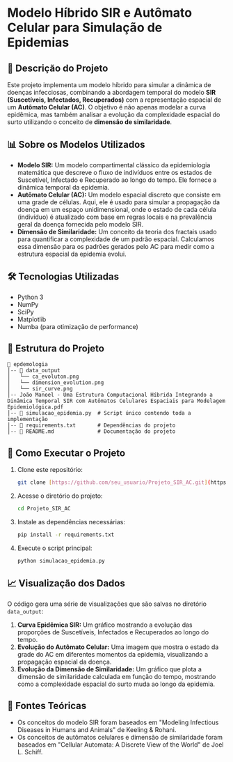 # Modelo Híbrido SIR e Autômato Celular para Simulação de Epidemias

## 📌 Descrição do Projeto
Este projeto implementa um modelo híbrido para simular a dinâmica de doenças infecciosas, combinando a abordagem temporal do modelo **SIR (Suscetíveis, Infectados, Recuperados)** com a representação espacial de um **Autômato Celular (AC)**. O objetivo é não apenas modelar a curva epidêmica, mas também analisar a evolução da complexidade espacial do surto utilizando o conceito de **dimensão de similaridade**.

## 📊 Sobre os Modelos Utilizados
-   **Modelo SIR:** Um modelo compartimental clássico da epidemiologia matemática que descreve o fluxo de indivíduos entre os estados de Suscetível, Infectado e Recuperado ao longo do tempo. Ele fornece a dinâmica temporal da epidemia.
-   **Autômato Celular (AC):** Um modelo espacial discreto que consiste em uma grade de células. Aqui, ele é usado para simular a propagação da doença em um espaço unidimensional, onde o estado de cada célula (indivíduo) é atualizado com base em regras locais e na prevalência geral da doença fornecida pelo modelo SIR.
-   **Dimensão de Similaridade:** Um conceito da teoria dos fractais usado para quantificar a complexidade de um padrão espacial. Calculamos essa dimensão para os padrões gerados pelo AC para medir como a estrutura espacial da epidemia evolui.

## 🛠 Tecnologias Utilizadas
-   Python 3
-   NumPy
-   SciPy
-   Matplotlib
-   Numba (para otimização de performance)

## 📁 Estrutura do Projeto
```
📂 epdemologia
│-- 📂 data_output
│   └── ca_evoluton.png
│   └── dimension_evolution.png
│   └── sir_curve.png
│-- João Manoel - Uma Estrutura Computacional Híbrida Integrando a Dinâmica Temporal SIR com Autômatos Celulares Espaciais para Modelagem Epidemiológica.pdf
│-- 📜 simulacao_epidemia.py  # Script único contendo toda a implementação
│-- 📜 requirements.txt       # Dependências do projeto
│-- 📜 README.md              # Documentação do projeto
```
## 🔧 Como Executar o Projeto
1.  Clone este repositório:
    ```bash
    git clone [https://github.com/seu_usuario/Projeto_SIR_AC.git](https://github.com/seu_usuario/Projeto_SIR_AC.git)
    ```
2.  Acesse o diretório do projeto:
    ```bash
    cd Projeto_SIR_AC
    ```
3.  Instale as dependências necessárias:
    ```bash
    pip install -r requirements.txt
    ```
4.  Execute o script principal:
    ```bash
    python simulacao_epidemia.py
    ```

## 📈 Visualização dos Dados
O código gera uma série de visualizações que são salvas no diretório `data_output`:
1.  **Curva Epidêmica SIR:** Um gráfico mostrando a evolução das proporções de Suscetíveis, Infectados e Recuperados ao longo do tempo.
2.  **Evolução do Autômato Celular:** Uma imagem que mostra o estado da grade do AC em diferentes momentos da epidemia, visualizando a propagação espacial da doença.
3.  **Evolução da Dimensão de Similaridade:** Um gráfico que plota a dimensão de similaridade calculada em função do tempo, mostrando como a complexidade espacial do surto muda ao longo da epidemia.

## 📑 Fontes Teóricas
-   Os conceitos do modelo SIR foram baseados em "Modeling Infectious Diseases in Humans and Animals" de Keeling & Rohani.
-   Os conceitos de autômatos celulares e dimensão de similaridade foram baseados em "Cellular Automata: A Discrete View of the World" de Joel L. Schiff.
